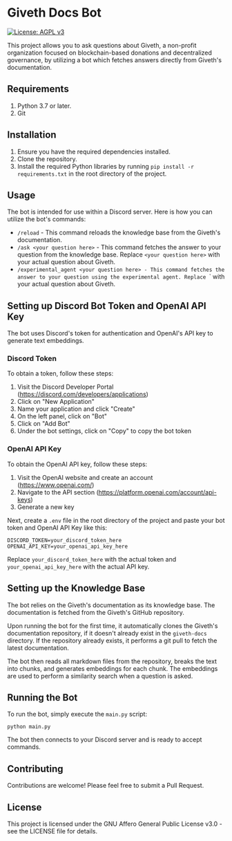# Giveth Docs Bot

[![License: AGPL v3](https://img.shields.io/badge/License-AGPL%20v3-blue.svg)](LICENSE)

This project allows you to ask questions about Giveth, a non-profit organization focused on blockchain-based donations and decentralized governance, by utilizing a bot which fetches answers directly from Giveth's documentation.

## Requirements
1. Python 3.7 or later.
2. Git

## Installation

1. Ensure you have the required dependencies installed.
2. Clone the repository.
3. Install the required Python libraries by running `pip install -r requirements.txt` in the root directory of the project.

## Usage

The bot is intended for use within a Discord server. Here is how you can utilize the bot's commands:

- `/reload` - This command reloads the knowledge base from the Giveth's documentation.
- `/ask <your question here>` - This command fetches the answer to your question from the knowledge base. Replace `<your question here>` with your actual question about Giveth.
- `/experimental_agent <your question here> - This command fetches the answer to your question using the experimental agent. Replace `<your question here>` with your actual question about Giveth.

## Setting up Discord Bot Token and OpenAI API Key

The bot uses Discord's token for authentication and OpenAI's API key to generate text embeddings.

### Discord Token

To obtain a token, follow these steps:

1. Visit the Discord Developer Portal (https://discord.com/developers/applications)
2. Click on "New Application"
3. Name your application and click "Create"
4. On the left panel, click on "Bot"
5. Click on "Add Bot"
6. Under the bot settings, click on "Copy" to copy the bot token

### OpenAI API Key

To obtain the OpenAI API key, follow these steps:

1. Visit the OpenAI website and create an account (https://www.openai.com/)
2. Navigate to the API section (https://platform.openai.com/account/api-keys)
3. Generate a new key

Next, create a `.env` file in the root directory of the project and paste your bot token and OpenAI API Key like this:

```
DISCORD_TOKEN=your_discord_token_here
OPENAI_API_KEY=your_openai_api_key_here
```

Replace `your_discord_token_here` with the actual token and `your_openai_api_key_here` with the actual API key.

## Setting up the Knowledge Base

The bot relies on the Giveth's documentation as its knowledge base. The documentation is fetched from the Giveth's GitHub repository.

Upon running the bot for the first time, it automatically clones the Giveth's documentation repository, if it doesn't already exist in the `giveth-docs` directory. If the repository already exists, it performs a git pull to fetch the latest documentation.

The bot then reads all markdown files from the repository, breaks the text into chunks, and generates embeddings for each chunk. The embeddings are used to perform a similarity search when a question is asked.

## Running the Bot

To run the bot, simply execute the `main.py` script:

```
python main.py
```

The bot then connects to your Discord server and is ready to accept commands.

## Contributing

Contributions are welcome! Please feel free to submit a Pull Request.

## License

This project is licensed under the GNU Affero General Public License v3.0 - see the LICENSE file for details.

